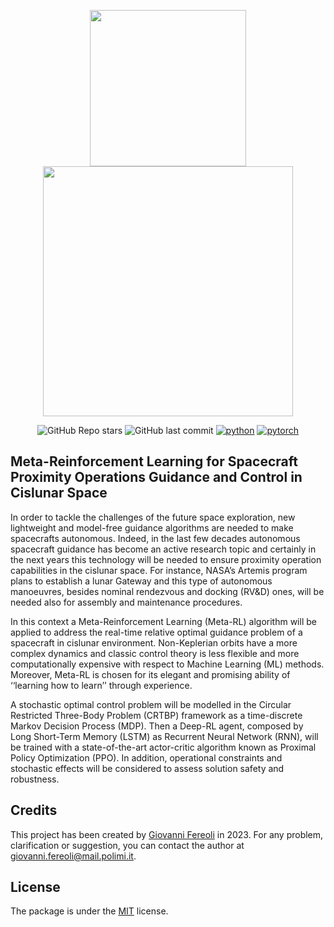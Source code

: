 <p align="center">
  <img align="center" src="https://getvectorlogo.com/wp-content/uploads/2019/10/politecnico-di-milano-vector-logo.png" width="250" />
  <img align="center" src="https://www.colorado.edu/brand/sites/default/files/styles/medium/public/page/boulder-one-line-reverse.png?itok=jWuueUXe" width="400" />
</p>

<div align="center">
  
![GitHub Repo stars](https://img.shields.io/github/stars/giovannifereoli/thesis?style=social)
![GitHub last commit](https://img.shields.io/github/last-commit/giovannifereoli/Thesis)
[![python](https://img.shields.io/badge/Python-3.9-3776AB.svg?style=flat&logo=python&logoColor=white)](https://www.python.org)
[![pytorch](https://img.shields.io/badge/PyTorch-2.0.0-EE4C2C.svg?style=flat&logo=pytorch)](https://pytorch.org)

</div>

## Meta-Reinforcement Learning for Spacecraft Proximity Operations Guidance and Control in Cislunar Space 

In order to tackle the challenges of the future space exploration, new lightweight and model-free
guidance algorithms are needed to make spacecrafts autonomous. Indeed, in the last few decades
autonomous spacecraft guidance has become an active research topic and certainly in the next years
this technology will be needed to ensure proximity operation capabilities in the cislunar space. For
instance, NASA’s Artemis program plans to establish a lunar Gateway and this type of autonomous
manoeuvres, besides nominal rendezvous and docking (RV&D) ones, will be needed also for assembly
and maintenance procedures.

In this context a Meta-Reinforcement Learning (Meta-RL) algorithm will be applied to address the
real-time relative optimal guidance problem of a spacecraft in cislunar environment. Non-Keplerian
orbits have a more complex dynamics and classic control theory is less flexible and more
computationally expensive with respect to Machine Learning (ML) methods. Moreover, Meta-RL is
chosen for its elegant and promising ability of ‘‘learning how to learn’’ through experience.

A stochastic optimal control problem will be modelled in the Circular Restricted Three-Body Problem
(CRTBP) framework as a time-discrete Markov Decision Process (MDP). Then a Deep-RL agent,
composed by Long Short-Term Memory (LSTM) as Recurrent Neural Network (RNN), will be trained with
a state-of-the-art actor-critic algorithm known as Proximal Policy Optimization (PPO). In addition,
operational constraints and stochastic effects will be considered to assess solution safety and
robustness.

## Credits
This project has been created by [Giovanni Fereoli](https://github.com/giovannifereoli) in 2023.
For any problem, clarification or suggestion, you can contact the author at [giovanni.fereoli@mail.polimi.it](mailto:giovanni.fereoli@mail.polimi.it).

## License
The package is under the [MIT](https://choosealicense.com/licenses/mit/) license.

